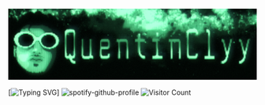 ![img](https://github.com/QuentinClyy/QuentinClyy/blob/main/assets/QuentinClyy.png)

[![Typing SVG](https://readme-typing-svg.demolab.com?font=Share+Tech+Mono&pause=1000&color=20FF91&center=true&width=435&lines=Hi%2C+my+name+is+QuentinClyy;Welcome+to+my+GitHub)]
![spotify-github-profile](https://spotify-github-profile.kittinanx.com/api/view?uid=awyeahhhh&cover_image=true&theme=natemoo-re&show_offline=false&background_color=100f3e&interchange=false&bar_color=000000&bar_color_cover=false)
![Visitor Count](https://profile-counter.glitch.me/QuentinClyy/count.svg)
